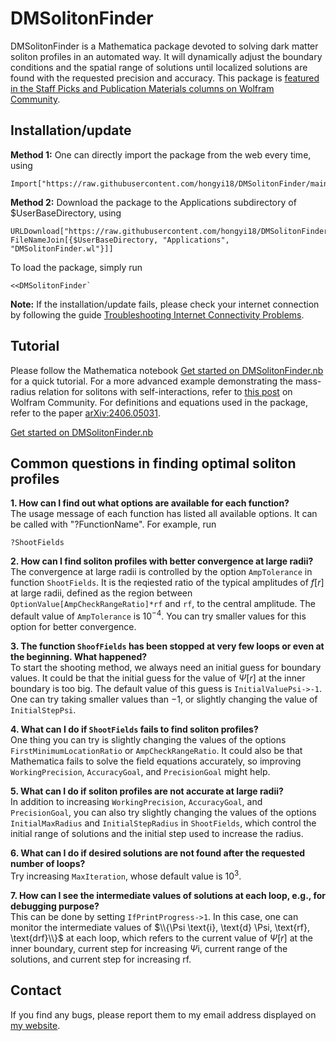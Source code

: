 # DMSolitonFinder

DMSolitonFinder is a Mathematica package devoted to solving dark matter soliton profiles in an automated way. It will dynamically adjust the boundary conditions and the
spatial range of solutions until localized solutions are found with the requested precision and accuracy. This package is [featured in the Staff Picks and Publication Materials columns on Wolfram Community](https://community.wolfram.com/groups/-/m/t/3203564).

## Installation/update

**Method 1:** One can directly import the package from the web every time, using
```
Import["https://raw.githubusercontent.com/hongyi18/DMSolitonFinder/main/DMSolitonFinder.wl"]
```

**Method 2:** Download the package to the Applications subdirectory of $UserBaseDirectory, using
```
URLDownload["https://raw.githubusercontent.com/hongyi18/DMSolitonFinder/main/DMSolitonFinder.wl", FileNameJoin[{$UserBaseDirectory, "Applications", "DMSolitonFinder.wl"}]]
```
To load the package, simply run
```
<<DMSolitonFinder`
```

**Note:** If the installation/update fails, please check your internet connection by following the guide [Troubleshooting Internet Connectivity Problems](https://reference.wolfram.com/language/tutorial/TroubleshootingInternetConnectivity.html).

## Tutorial
Please follow the Mathematica notebook [Get started on DMSolitonFinder.nb](https://github.com/hongyi18/DMSolitonFinder/blob/main/Get%20started%20on%20DMSolitonFinder.nb) for a quick tutorial. 
For a more advanced example demonstrating the mass-radius relation for solitons with self-interactions, refer to [this post](https://community.wolfram.com/groups/-/m/t/3203564) on Wolfram Community. For definitions and equations used in the package, refer to the paper [arXiv:2406.05031](https://arxiv.org/abs/2406.05031).

<a href="https://raw.githubusercontent.com/hongyi18/DMSolitonFinder/main/Get%20started%20on%20DMSolitonFinder.nb" download>Get started on DMSolitonFinder.nb</a>

## Common questions in finding optimal soliton profiles
**1. How can I find out what options are available for each function?** <br>
The usage message of each function has listed all available options. It can be called with "?FunctionName". For example, run 
```
?ShootFields
```

**2. How can I find soliton profiles with better convergence at large radii?** <br>
The convergence at large radii is controlled by the option `AmpTolerance` in function `ShootFields`. It is the reqiested ratio of the typical amplitudes of $f[r]$ at large radii, defined as the region between `OptionValue[AmpCheckRangeRatio]*rf` and `rf`, to the central amplitude. The default value of `AmpTolerance` is $10^{-4}$. You can try smaller values for this option for better convergence.

**3. The function `ShoofFields` has been stopped at very few loops or even at the beginning. What happened?** <br>
To start the shooting method, we always need an initial guess for boundary values. It could be that the initial guess for the value of $\Psi[r]$ at the inner boundary is too big. The default value of this guess is `InitialValuePsi->-1`. One can try taking smaller values than $-1$, or slightly changing the value of `InitialStepPsi`.

**4. What can I do if ``ShootFields`` fails to find soliton profiles?** <br>
One thing you can try is slightly changing the values of the options ``FirstMinimumLocationRatio`` or ``AmpCheckRangeRatio``. It could also be that Mathematica fails to solve the field equations accurately, so improving ``WorkingPrecision``, ``AccuracyGoal``, and ``PrecisionGoal`` might help.

**5. What can I do if soliton profiles are not accurate at large radii?** <br>
In addition to increasing ``WorkingPrecision``, ``AccuracyGoal``, and ``PrecisionGoal``, you can also try slightly changing the values of the options ``InitialMaxRadius`` and ``InitialStepRadius`` in ``ShootFields``, which control the initial range of solutions and the initial step used to increase the radius.

**6. What can I do if desired solutions are not found after the requested number of loops?** <br>
Try increasing `MaxIteration`, whose default value is $10^{3}$.

**7. How can I see the intermediate values of solutions at each loop, e.g., for debugging purpose?** <br>
This can be done by setting ``IfPrintProgress->1``. In this case, one can monitor the intermediate values of $\\{\Psi \text{i}, \text{d} \Psi, \text{rf}, \text{drf}\\}$ at each loop, which refers to the current value of $\Psi[r]$ at the inner boundary, current step for increasing $\Psi \text{i}$, current range of the solutions, and current step for increasing $\text{rf}$.

## Contact
If you find any bugs, please report them to my email address displayed on [my website](https://hongyi18.github.io/).
